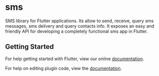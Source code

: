 # sms

SMS library for Flutter applications. Its allow to send, receive, query sms messages, sms delivery and query contacts info. It exposes an easy and friendly API for developing a completely functional sms app in Flutter.

## Getting Started

For help getting started with Flutter, view our online
[documentation](https://flutter.io/).

For help on editing plugin code, view the [documentation](https://flutter.io/platform-plugins/#edit-code).